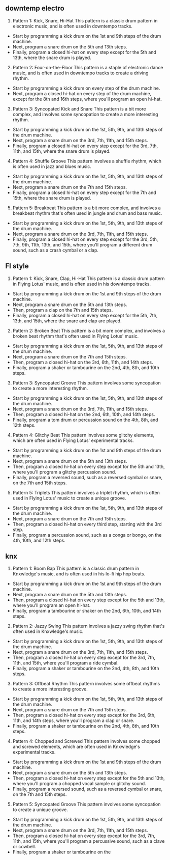 ## downtemp electro

1. Pattern 1: Kick, Snare, Hi-Hat
   This pattern is a classic drum pattern in electronic music, and is often used in downtempo tracks.

- Start by programming a kick drum on the 1st and 9th steps of the drum machine.
- Next, program a snare drum on the 5th and 13th steps.
- Finally, program a closed hi-hat on every step except for the 5th and 13th, where the snare drum is played.

2. Pattern 2: Four-on-the-Floor
   This pattern is a staple of electronic dance music, and is often used in downtempo tracks to create a driving rhythm.

- Start by programming a kick drum on every step of the drum machine.
- Next, program a closed hi-hat on every step of the drum machine, except for the 8th and 16th steps, where you'll program an open hi-hat.

3. Pattern 3: Syncopated Kick and Snare
   This pattern is a bit more complex, and involves some syncopation to create a more interesting rhythm.

- Start by programming a kick drum on the 1st, 5th, 9th, and 13th steps of the drum machine.
- Next, program a snare drum on the 3rd, 7th, 11th, and 15th steps.
- Finally, program a closed hi-hat on every step except for the 3rd, 7th, 11th, and 15th, where the snare drum is played.

4. Pattern 4: Shuffle Groove
   This pattern involves a shuffle rhythm, which is often used in jazz and blues music.

- Start by programming a kick drum on the 1st, 5th, 9th, and 13th steps of the drum machine.
- Next, program a snare drum on the 7th and 15th steps.
- Finally, program a closed hi-hat on every step except for the 7th and 15th, where the snare drum is played.

5. Pattern 5: Breakbeat
   This pattern is a bit more complex, and involves a breakbeat rhythm that's often used in jungle and drum and bass music.

- Start by programming a kick drum on the 1st, 5th, 9th, and 13th steps of the drum machine.
- Next, program a snare drum on the 3rd, 7th, 11th, and 15th steps.
- Finally, program a closed hi-hat on every step except for the 3rd, 5th, 7th, 9th, 11th, 13th, and 15th, where you'll program a different drum sound, such as a crash cymbal or a clap.

## Fl style

1. Pattern 1: Kick, Snare, Clap, Hi-Hat
   This pattern is a classic drum pattern in Flying Lotus' music, and is often used in his downtempo tracks.

- Start by programming a kick drum on the 1st and 9th steps of the drum machine.
- Next, program a snare drum on the 5th and 13th steps.
- Then, program a clap on the 7th and 15th steps.
- Finally, program a closed hi-hat on every step except for the 5th, 7th, 13th, and 15th, where the snare and clap are played.

2. Pattern 2: Broken Beat
   This pattern is a bit more complex, and involves a broken beat rhythm that's often used in Flying Lotus' music.

- Start by programming a kick drum on the 1st, 5th, 9th, and 13th steps of the drum machine.
- Next, program a snare drum on the 7th and 15th steps.
- Then, program a closed hi-hat on the 3rd, 6th, 11th, and 14th steps.
- Finally, program a shaker or tambourine on the 2nd, 4th, 8th, and 10th steps.

3. Pattern 3: Syncopated Groove
   This pattern involves some syncopation to create a more interesting rhythm.

- Start by programming a kick drum on the 1st, 5th, 9th, and 13th steps of the drum machine.
- Next, program a snare drum on the 3rd, 7th, 11th, and 15th steps.
- Then, program a closed hi-hat on the 2nd, 6th, 10th, and 14th steps.
- Finally, program a tom drum or percussion sound on the 4th, 8th, and 12th steps.

4. Pattern 4: Glitchy Beat
   This pattern involves some glitchy elements, which are often used in Flying Lotus' experimental tracks.

- Start by programming a kick drum on the 1st and 9th steps of the drum machine.
- Next, program a snare drum on the 5th and 13th steps.
- Then, program a closed hi-hat on every step except for the 5th and 13th, where you'll program a glitchy percussion sound.
- Finally, program a reversed sound, such as a reversed cymbal or snare, on the 7th and 15th steps.

5. Pattern 5: Triplets
   This pattern involves a triplet rhythm, which is often used in Flying Lotus' music to create a unique groove.

- Start by programming a kick drum on the 1st, 5th, 9th, and 13th steps of the drum machine.
- Next, program a snare drum on the 7th and 15th steps.
- Then, program a closed hi-hat on every third step, starting with the 3rd step.
- Finally, program a percussion sound, such as a conga or bongo, on the 4th, 10th, and 12th steps.

## knx

1. Pattern 1: Boom Bap
   This pattern is a classic drum pattern in Knxwledge's music, and is often used in his lo-fi hip hop beats.

- Start by programming a kick drum on the 1st and 9th steps of the drum machine.
- Next, program a snare drum on the 5th and 13th steps.
- Then, program a closed hi-hat on every step except for the 5th and 13th, where you'll program an open hi-hat.
- Finally, program a tambourine or shaker on the 2nd, 6th, 10th, and 14th steps.

2. Pattern 2: Jazzy Swing
   This pattern involves a jazzy swing rhythm that's often used in Knxwledge's music.

- Start by programming a kick drum on the 1st, 5th, 9th, and 13th steps of the drum machine.
- Next, program a snare drum on the 3rd, 7th, 11th, and 15th steps.
- Then, program a closed hi-hat on every step except for the 3rd, 7th, 11th, and 15th, where you'll program a ride cymbal.
- Finally, program a shaker or tambourine on the 2nd, 4th, 8th, and 10th steps.

3. Pattern 3: Offbeat Rhythm
   This pattern involves some offbeat rhythms to create a more interesting groove.

- Start by programming a kick drum on the 1st, 5th, 9th, and 13th steps of the drum machine.
- Next, program a snare drum on the 7th and 15th steps.
- Then, program a closed hi-hat on every step except for the 3rd, 6th, 11th, and 14th steps, where you'll program a clap or snare.
- Finally, program a shaker or tambourine on the 2nd, 4th, 8th, and 10th steps.

4. Pattern 4: Chopped and Screwed
   This pattern involves some chopped and screwed elements, which are often used in Knxwledge's experimental tracks.

- Start by programming a kick drum on the 1st and 9th steps of the drum machine.
- Next, program a snare drum on the 5th and 13th steps.
- Then, program a closed hi-hat on every step except for the 5th and 13th, where you'll program a chopped vocal sample or glitchy sound.
- Finally, program a reversed sound, such as a reversed cymbal or snare, on the 7th and 15th steps.

5. Pattern 5: Syncopated Groove
   This pattern involves some syncopation to create a unique groove.

- Start by programming a kick drum on the 1st, 5th, 9th, and 13th steps of the drum machine.
- Next, program a snare drum on the 3rd, 7th, 11th, and 15th steps.
- Then, program a closed hi-hat on every step except for the 3rd, 7th, 11th, and 15th, where you'll program a percussive sound, such as a clave or cowbell.
- Finally, program a shaker or tambourine on the
